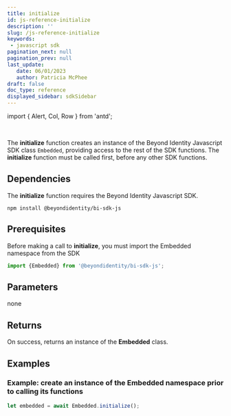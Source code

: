 ```yaml
---
title: initialize
id: js-reference-initialize
description: ''
slug: /js-reference-initialize
keywords: 
 - javascript sdk
pagination_next: null
pagination_prev: null
last_update: 
   date: 06/01/2023
   author: Patricia McPhee
draft: false
doc_type: reference
displayed_sidebar: sdkSidebar
---
```


import { Alert, Col, Row } from 'antd';

<Row>
  <Col span={12}>
    <Alert message="In progress (needs a copy edit)" type="info" />
  </Col>
</Row>
<br />

The **initialize** function creates an instance of the Beyond Identity Javascript SDK class `Embedded`, providing access to the rest of the SDK functions. The **initialize** function must be called first, before any other SDK functions.

## Dependencies
The **initialize** function requires the Beyond Identity Javascript SDK.
```
npm install @beyondidentity/bi-sdk-js
```
## Prerequisites
Before making a call to **initialize**, you must import the Embedded namespace from the SDK
```javascript
import {Embedded} from '@beyondidentity/bi-sdk-js';
```  
## Parameters
none

## Returns
On success, returns an instance of the **Embedded** class.

## Examples
### Example: create an instance of the Embedded namespace prior to calling its functions
```javascript
let embedded = await Embedded.initialize();

```
